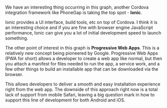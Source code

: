 We have an interesting thing occurring in this graph, another Cordova integration framework like PhoneGap is taking the top spot - **Ionic**. 

Ionic provides a UI interface, build tools, etc on top of Cordova. I think it is an interesting choice and if you are fine with browser engine JavaScript performance, Ionic can give you a lot of initial development speed to launch something.

The other point of interest in this graph is **Progressive Web Apps**. This is a relatively new concept being pioneered by Google. Progressive Web Apps (PWA for short) allows a developer to create a web app like normal, but then you attach a manifest for files needed to run the app, a service work, and a few other things to build an installable app that can be downloaded via the browser. 

This allows developers to deliver a smooth and easy installation experience right from the web app. The downside of this approach right now is a total lack of support from mobile Safari, leaving a big question mark in how to support this line of development for both Android and iOS.
